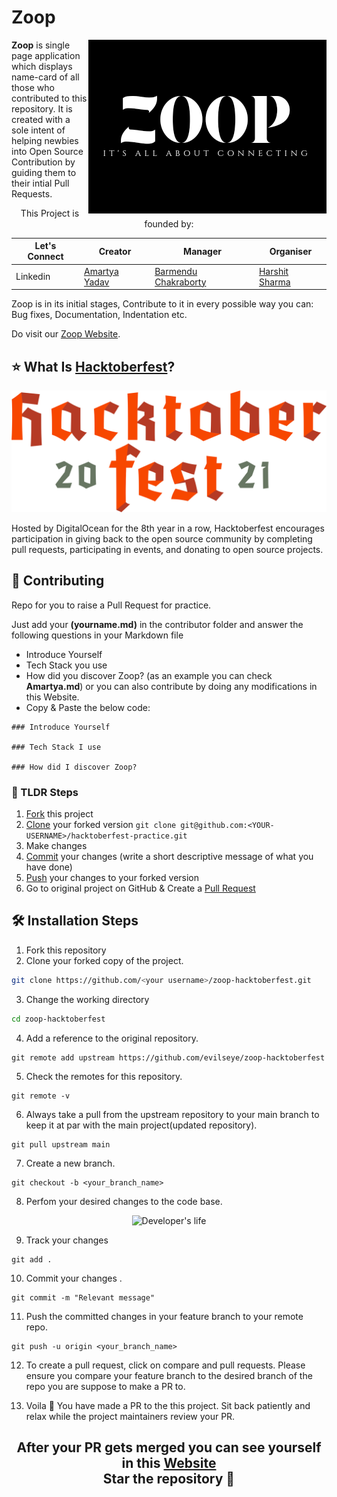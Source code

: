 # Zoop 
<img src="Zooplogo.png" align="right"></img>
<strong>Zoop</strong> is single page application which displays name-card of all those who contributed to this repository. It is created with a sole intent of helping newbies into Open Source Contribution by guiding them to their intial Pull Requests.
<p align="center">
 This Project is founded by:
 
 |Let's Connect                 | Creator | Manager | Organiser |
 |------------------------|-------|--------|-------|
 |Linkedin                |[Amartya Yadav](https://www.linkedin.com/in/iamartyaa/)|[Barmendu Chakraborty](https://www.linkedin.com/in/barmendu-chakraborty-749568216/)|[Harshit Sharma](https://www.linkedin.com/in/harshit-sharma-bb36b41b5/)|
  
 Zoop is in its initial stages, Contribute to it in every possible way you can: Bug fixes, Documentation, Indentation etc.
</p>

Do visit our [Zoop Website](https://evilseye.github.io/Zoop-Hacktoberfest/).

## ⭐ What Is [Hacktoberfest](https://hacktoberfest.digitalocean.com/)?

![Hacktoberfest Logo](./hacktoberfest.png)

Hosted by DigitalOcean for the 8th year in a row, Hacktoberfest encourages participation in giving back to the open source community by completing pull requests, participating in events, and donating to open source projects.

## 🚀 Contributing

Repo for you to raise a Pull Request for practice.

Just add your **(yourname.md)** in the contributor folder and answer the following questions in your Markdown file
- Introduce Yourself
- Tech Stack you use
- How did you discover Zoop?
 (as an example you can check **Amartya.md**) or you can also contribute by doing any modifications in this Website.
- Copy & Paste the below code:
 
 ```
 ### Introduce Yourself

 ### Tech Stack I use

 ### How did I discover Zoop?
 ```

### 👀 TLDR Steps

1. [Fork](https://help.github.com/articles/fork-a-repo/) this project 
2. [Clone](https://help.github.com/articles/fork-a-repo/#step-2-create-a-local-clone-of-your-fork) your forked version `git clone git@github.com:<YOUR-USERNAME>/hacktoberfest-practice.git`
3. Make changes 
4. [Commit](https://help.github.com/articles/adding-a-file-to-a-repository-using-the-command-line/) your changes (write a short descriptive message of what you have done)
5. [Push](https://help.github.com/articles/pushing-to-a-remote/) your changes to your forked version
6. Go to original project on GitHub & Create a [Pull Request](https://help.github.com/articles/about-pull-requests/)

## 🛠️ Installation Steps

1. Fork this repository
2. Clone your forked copy of the project.

```bash
git clone https://github.com/<your username>/zoop-hacktoberfest.git
```

3. Change the working directory

```bash
cd zoop-hacktoberfest
```

4. Add a reference to the original repository.

```
git remote add upstream https://github.com/evilseye/zoop-hacktoberfest
```

5. Check the remotes for this repository.

```
git remote -v
```

6. Always take a pull from the upstream repository to your main branch to keep it at par with the main project(updated repository).

```
git pull upstream main
```

7. Create a new branch.

```
git checkout -b <your_branch_name>
```

8. Perfom your desired changes to the code base.

<p align="center">
 <img width="70%" height="30%" alt="Developer's life" src="https://i.postimg.cc/Fs75yYVT/giphy.gif">
</p>

<!--[![giphy.gif](https://i.postimg.cc/Fs75yYVT/giphy.gif)](https://postimg.cc/jL0FKd9f)-->

9. Track your changes

```
git add .
```

10. Commit your changes .

```
git commit -m "Relevant message"
```

11. Push the committed changes in your feature branch to your remote repo.

```
git push -u origin <your_branch_name>
```

12. To create a pull request, click on compare and pull requests. Please ensure you compare your feature branch to the desired branch of the repo you are suppose to make a PR to.

13. Voila 🎉 You have made a PR to the this project. Sit back patiently and relax while the project maintainers review your PR.

<h2 align="center">After your PR gets merged you can see yourself in this  <a href="https://evilseye.github.io/Zoop-Hacktoberfest/">Website</a><br>Star the repository 💙</h2>
